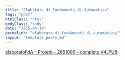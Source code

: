 ```yaml
---
title: "Elaborato di Fondamenti di Automatica"
tags: "post"
htmlClass: "html"
bodyClass: "body"
date: "2015-04-19"
permalink: "elaborato-di-fondamenti-di-automatica/"
layout: "template_posts_md"
---
```

<p><a href="http://www.maurizio.proietti.name/wp-content/uploads/2017/04/elaboratoFdA-Proietti-2651009-completo-V4_PUB.pdf">elaboratoFdA &#8211; Proietti &#8211; 2651009 &#8211; completo V4_PUB</a></p>

